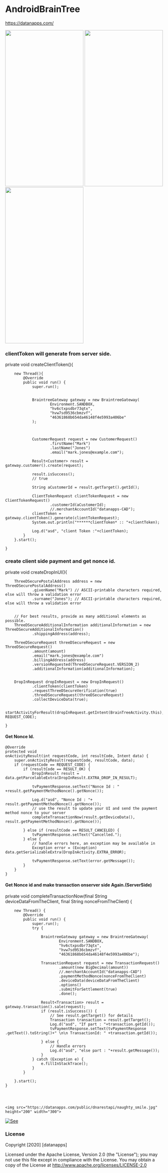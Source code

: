 # AndroidBrainTree
https://datanapps.com/

<img src="https://github.com/datanapps/AndroidBrainTree/blob/master/screens/screen1.png" height="500" width="250"> <img src="https://github.com/datanapps/AndroidBrainTree/blob/master/screens/screen2.png" height="500" width="250"> <img src="https://github.com/datanapps/AndroidBrainTree/blob/master/screens/screen3.jpg" height="500" width="250">  


### clientToken will generate from server side.

private void createClientToken(){


        new Thread(){
            @Override
            public void run() {
                super.run();


                BraintreeGateway gateway = new BraintreeGateway(
                        Environment.SANDBOX,
                        "hv6ctxpsdbr73qtx",
                        "hvw7sd9536cbmzvf",
                        "46361868b654da46148f4e5993a406be"
                );



                CustomerRequest request = new CustomerRequest()
                        .firstName("Mark")
                        .lastName("Jones")
                        .email("mark.jones@example.com");

                Result<Customer> result = gateway.customer().create(request);

                result.isSuccess();
                // true

                String aCustomerId = result.getTarget().getId();

                ClientTokenRequest clientTokenRequest = new ClientTokenRequest()
                        .customerId(aCustomerId);
                        //.merchantAccountId("datanapps-CAD");
                clientToken = gateway.clientToken().generate(clientTokenRequest);
                System.out.println("******clientToken* :: "+clientToken);

                Log.d("asd", "client Token :"+clientToken);
            }
        }.start();

    }


### create client side payment and get nonce id.

 private void createDropInUI(){

        ThreeDSecurePostalAddress address = new ThreeDSecurePostalAddress()
                .givenName("Mark") // ASCII-printable characters required, else will throw a validation error
                .surname("Jones"); // ASCII-printable characters required, else will throw a validation error


        // For best results, provide as many additional elements as possible.
        ThreeDSecureAdditionalInformation additionalInformation = new ThreeDSecureAdditionalInformation()
                .shippingAddress(address);

        ThreeDSecureRequest threeDSecureRequest = new ThreeDSecureRequest()
                .amount(amount)
                .email("mark.jones@example.com")
                .billingAddress(address)
                .versionRequested(ThreeDSecureRequest.VERSION_2)
                .additionalInformation(additionalInformation);


        DropInRequest dropInRequest = new DropInRequest()
                .clientToken(clientToken)
                .requestThreeDSecureVerification(true)
                .threeDSecureRequest(threeDSecureRequest)
                .collectDeviceData(true);

        startActivityForResult(dropInRequest.getIntent(BrainTreeActivity.this), REQUEST_CODE);

    }
    
    
   #### Get Nonce Id.
    
    @Override
    protected void
    onActivityResult(int requestCode, int resultCode, Intent data) {
        super.onActivityResult(requestCode, resultCode, data);
        if (requestCode == REQUEST_CODE) {
            if (resultCode == RESULT_OK) {
                DropInResult result = data.getParcelableExtra(DropInResult.EXTRA_DROP_IN_RESULT);

                tvPaymentResponse.setText("Nonce Id : " +result.getPaymentMethodNonce().getNonce());

                Log.d("asd", "Nonce Id : "+ result.getPaymentMethodNonce().getNonce());
                // use the result to update your UI and send the payment method nonce to your server
                completeTransactionNow(result.getDeviceData(),  result.getPaymentMethodNonce().getNonce());

            } else if (resultCode == RESULT_CANCELED) {
                tvPaymentResponse.setText("Cancelled.");
            } else {
                // handle errors here, an exception may be available in
                Exception error = (Exception) data.getSerializableExtra(DropInActivity.EXTRA_ERROR);

                tvPaymentResponse.setText(error.getMessage());
            }
        }
    }

    
    
   #### Get Nonce id and make transaction onserver side Again.(ServerSide)
    
   private void completeTransactionNow(final String deviceDataFromTheClient, final String nonceFromTheClient) {

        new Thread() {
            @Override
            public void run() {
                super.run();
                try {

                    BraintreeGateway gateway = new BraintreeGateway(
                            Environment.SANDBOX,
                            "hv6ctxpsdbr73qtx",
                            "hvw7sd9536cbmzvf",
                            "46361868b654da46148f4e5993a406be");

                    TransactionRequest request = new TransactionRequest()
                            .amount(new BigDecimal(amount))
                            //.merchantAccountId("datanapps-CAD")
                            .paymentMethodNonce(nonceFromTheClient)
                            .deviceData(deviceDataFromTheClient)
                            .options()
                            .submitForSettlement(true)
                            .done();

                    Result<Transaction> result = gateway.transaction().sale(request);
                    if (result.isSuccess()) {
                        // See result.getTarget() for details
                        Transaction transaction = result.getTarget();
                        Log.d("asd", "If part : "+transaction.getId());
                        tvPaymentResponse.setText(tvPaymentResponse .getText().toString()+" \n\n TransactionId: " +transaction.getId());

                    } else {
                        // Handle errors
                        Log.d("asd", "else part : "+result.getMessage());
                    }
                } catch (Exception e) {
                    e.fillInStackTrace();
                }
            }

        }.start();
    } 
    
    
    
    
    <img src="https://datanapps.com/public/dnarestapi/naughty_smile.jpg" height="200" width="300">
 
 
 [![See](https://datanapps.com/public/dnarestapi/buy/buy_coffee2.png)](https://www.paypal.me/datanappspaynow)

  ### License

Copyright [2020] [datanapps]

   Licensed under the Apache License, Version 2.0 (the "License");
   you may not use this file except in compliance with the License.
   You may obtain a copy of the License at
   http://www.apache.org/licenses/LICENSE-2.0


    

